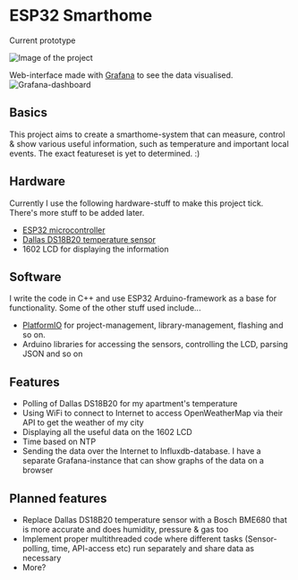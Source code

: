 # ESP32 Smarthome

Current prototype

![Image of the project](https://i.imgur.com/s7tQL1k.jpg)

Web-interface made with [Grafana](https://grafana.com/) to see the data visualised.
![Grafana-dashboard](https://i.imgur.com/TCi6jxj.png)

## Basics
This project aims to create a smarthome-system that can measure, control & show various useful information, such as temperature and important local events. The exact featureset is yet to determined. :)

## Hardware
Currently I use the following hardware-stuff to make this project tick. There's more stuff to be added later.
+ [ESP32 microcontroller](http://esp32.net/)
+ [Dallas DS18B20 temperature sensor](https://datasheets.maximintegrated.com/en/ds/DS18B20.pdf)
+ 1602 LCD for displaying the information

## Software
I write the code in C++ and use ESP32 Arduino-framework as a base for functionality. Some of the other stuff used include...
+ [PlatformIO](https://platformio.org/) for project-management, library-management, flashing and so on.
+ Arduino libraries for accessing the sensors, controlling the LCD, parsing JSON and so on

## Features
+ Polling of Dallas DS18B20 for my apartment's temperature
+ Using WiFi to connect to Internet to access OpenWeatherMap via their API to get the weather of my city
+ Displaying all the useful data on the 1602 LCD
+ Time based on NTP
+ Sending the data over the Internet to Influxdb-database. I have a separate Grafana-instance that can show graphs of the data on a browser

## Planned features
+ Replace Dallas DS18B20 temperature sensor with a Bosch BME680 that is more accurate and does humidity, pressure & gas too
+ Implement proper multithreaded code where different tasks (Sensor-polling, time, API-access etc) run separately and share data as necessary
+ More?
